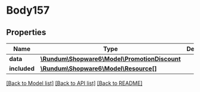 # Body157

## Properties
Name | Type | Description | Notes
------------ | ------------- | ------------- | -------------
**data** | [**\Rundum\Shopware6\Model\PromotionDiscount**](PromotionDiscount.md) |  | [optional] 
**included** | [**\Rundum\Shopware6\Model\Resource[]**](Resource.md) |  | [optional] 

[[Back to Model list]](../../README.md#documentation-for-models) [[Back to API list]](../../README.md#documentation-for-api-endpoints) [[Back to README]](../../README.md)

